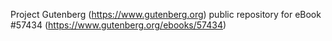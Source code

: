 Project Gutenberg (https://www.gutenberg.org) public repository for
eBook #57434 (https://www.gutenberg.org/ebooks/57434)

